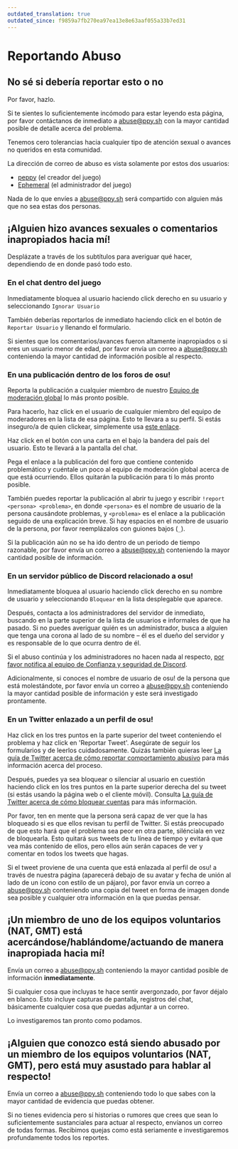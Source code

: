 ```yaml
---
outdated_translation: true
outdated_since: f9859a7fb270ea97ea13e8e63aaf055a33b7ed31
---
```


# Reportando Abuso

## No sé si debería reportar esto o no

Por favor, hazlo.

Si te sientes lo suficientemente incómodo para estar leyendo esta página, por favor contáctanos de inmediato a [abuse@ppy.sh](mailto:abuse@ppy.sh) con la mayor cantidad posible de detalle acerca del problema.

Tenemos cero tolerancias hacia cualquier tipo de atención sexual o avances no queridos en esta comunidad.

La dirección de correo de abuso es vista solamente por estos dos usuarios:

- [peppy](https://osu.ppy.sh/users/2) (el creador del juego)
- [Ephemeral](https://osu.ppy.sh/users/102335) (el administrador del juego)

Nada de lo que envíes a [abuse@ppy.sh](mailto:abuse@ppy.sh) será compartido con alguien más que no sea estas dos personas.

## ¡Alguien hizo avances sexuales o comentarios inapropiados hacia mí!

Desplázate a través de los subtítulos para averiguar qué hacer, dependiendo de en donde pasó todo esto.

### En el chat dentro del juego

Inmediatamente bloquea al usuario haciendo click derecho en su usuario y seleccionando `Ignorar Usuario`

También deberías reportarlos de inmediato haciendo click en el botón de `Reportar Usuario` y llenando el formulario.

Si sientes que los comentarios/avances fueron altamente inapropiados o si eres un usuario menor de edad, por favor envía un correo a [abuse@ppy.sh](mailto:abuse@ppy.sh) conteniendo la mayor cantidad de información posible al respecto.

### En una publicación dentro de los foros de osu!

Reporta la publicación a cualquier miembro de nuestro [Equipo de moderación global](/wiki/People/Global_Moderation_Team) lo más pronto posible.

Para hacerlo, haz click en el usuario de cualquier miembro del equipo de moderadores en la lista de esa página. Esto te llevara a su perfil. Si estás inseguro/a de quien clickear, simplemente usa [este enlace](https://osu.ppy.sh/users/102335).

Haz click en el botón con una carta en el bajo la bandera del país del usuario. Esto te llevará a la pantalla del chat.

Pega el enlace a la publicación del foro que contiene contenido problemático y cuéntale un poco al equipo de moderación global acerca de que está ocurriendo. Ellos quitarán la publicación para ti lo más pronto posible.

También puedes reportar la publicación al abrir tu juego y escribir `!report <persona> <problema>`, en donde `<persona>` es el nombre de usuario de la persona causándote problemas, y `<problema>` es el enlace a la publicación seguido de una explicación breve. Si hay espacios en el nombre de usuario de la persona, por favor reemplázalos con guiones bajos (`_`).

Si la publicación aún no se ha ido dentro de un periodo de tiempo razonable, por favor envía un correo a [abuse@ppy.sh](mailto:abuse@ppy.sh) conteniendo la mayor cantidad posible de información.

### En un servidor público de Discord relacionado a osu!

Inmediatamente bloquea al usuario haciendo click derecho en su nombre de usuario y seleccionando `Bloquear` en la lista desplegable que aparece.

Después, contacta a los administradores del servidor de inmediato, buscando en la parte superior de la lista de usuarios e informales de que ha pasado. Si no puedes averiguar quién es un administrador, busca a alguien que tenga una corona al lado de su nombre – él es el dueño del servidor y es responsable de lo que ocurra dentro de él.

Si el abuso continúa y los administradores no hacen nada al respecto, [por favor notifica al equipo de Confianza y seguridad de Discord](https://dis.gd/request).

Adicionalmente, si conoces el nombre de usuario de osu! de la persona que está molestándote, por favor envía un correo a [abuse@ppy.sh](mailto:abuse@ppy.sh) conteniendo la mayor cantidad posible de información y este será investigado prontamente.

### En un Twitter enlazado a un perfil de osu!

Haz click en los tres puntos en la parte superior del tweet conteniendo el problema y haz click en 'Reportar Tweet'. Asegúrate de seguir los formularios y de leerlos cuidadosamente. Quizás también quieras leer [La guía de Twitter acerca de cómo reportar comportamiento abusivo](https://help.twitter.com/es/safety-and-security/report-abusive-behavior) para más información acerca del proceso.

Después, puedes ya sea bloquear o silenciar al usuario en cuestión haciendo click en los tres puntos en la parte superior derecha del su tweet (si estás usando la página web o el cliente móvil). Consulta [La guía de Twitter acerca de cómo bloquear cuentas](https://help.twitter.com/es/using-twitter/blocking-and-unblocking-accounts) para más información.

Por favor, ten en mente que la persona será capaz de ver que la has bloqueado si es que ellos revisan tu perfil de Twitter. Si estás preocupado de que esto hará que el problema sea peor en otra parte, silénciala en vez de bloquearla. Esto quitará sus tweets de tu línea de tiempo y evitará que vea más contenido de ellos, pero ellos aún serán capaces de ver y comentar en todos los tweets que hagas.

Si el tweet proviene de una cuenta que está enlazada al perfil de osu! a través de nuestra página (aparecerá debajo de su avatar y fecha de unión al lado de un ícono con estilo de un pájaro), por favor envía un correo a [abuse@ppy.sh](mailto:abuse@ppy.sh) conteniendo una copia del tweet en forma de imagen donde sea posible y cualquier otra información en la que puedas pensar.

## ¡Un miembro de uno de los equipos voluntarios (NAT, GMT) está acercándose/hablándome/actuando de manera inapropiada hacia mí!

Envía un correo a [abuse@ppy.sh](mailto:abuse@ppy.sh) conteniendo la mayor cantidad posible de información **inmediatamente**.

Si cualquier cosa que incluyas te hace sentir avergonzado, por favor déjalo en blanco. Esto incluye capturas de pantalla, registros del chat, básicamente cualquier cosa que puedas adjuntar a un correo.

Lo investigaremos tan pronto como podamos.

## ¡Alguien que conozco está siendo abusado por un miembro de los equipos voluntarios (NAT, GMT), pero está muy asustado para hablar al respecto!

Envía un correo a [abuse@ppy.sh](mailto:abuse@ppy.sh) conteniendo todo lo que sabes con la mayor cantidad de evidencia que puedas obtener.

Si no tienes evidencia pero sí historias o rumores que crees que sean lo suficientemente sustanciales para actuar al respecto, envíanos un correo de todas formas. Recibimos quejas como está seriamente e investigaremos profundamente todos los reportes.
